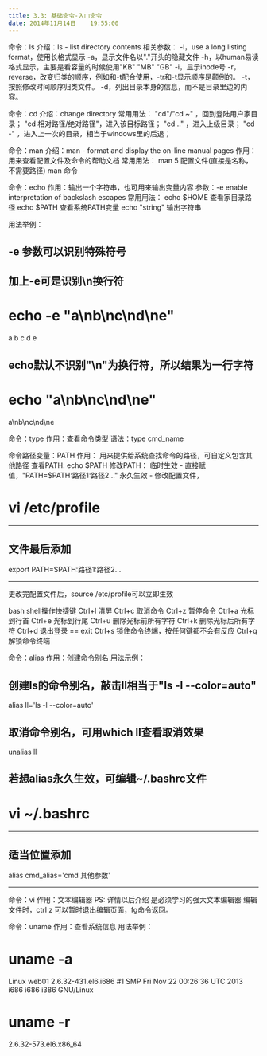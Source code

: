 ```yaml
---
title: 3.3: 基础命令-入门命令
date: 2014年11月14日	 19:55:00
---
```

 
命令：ls
介绍：ls - list directory contents
相关参数：
-l，use a long listing format，使用长格式显示
-a，显示文件名以"."开头的隐藏文件
-h，以human易读格式显示，主要是看容量的时候使用"KB" "MB" "GB"
-i，显示inode号
-r，reverse，改变归类的顺序，例如和-t配合使用，-tr和-t显示顺序是颠倒的。
-t，按照修改时间顺序归类文件。
-d，列出目录本身的信息，而不是目录里边的内容。
 
 
命令：cd
介绍：change directory
常用用法：
"cd"/"cd ~" ，回到登陆用户家目录；
"cd 相对路径/绝对路径"，进入该目标路径；
"cd .." ，进入上级目录；
"cd -" ，进入上一次的目录，相当于windows里的后退；
 
 
命令：man
介绍：man - format and display the on-line manual pages
作用：用来查看配置文件及命令的帮助文档
常用用法：
man 5 配置文件(直接是名称，不需要路径)
man 命令
 
 
命令：echo
作用：输出一个字符串，也可用来输出变量内容
参数：-e enable interpretation of backslash escapes
常用用法：
echo $HOME 查看家目录路径
echo $PATH 查看系统PATH变量
echo "string" 输出字符串
 
用法举例：
## -e 参数可以识别特殊符号
 
## 加上-e可是识别\n换行符
# echo -e "a\nb\nc\nd\ne"
a
b
c
d
e
 
## echo默认不识别"\n"为换行符，所以结果为一行字符
# echo "a\nb\nc\nd\ne"
a\nb\nc\nd\ne 
 
命令：type
作用：查看命令类型
语法：type cmd_name
 
 
命令路径变量：PATH
作用：
用来提供给系统查找命令的路径，可自定义包含其他路径
查看PATH: 
echo $PATH
修改PATH：
临时生效 - 直接赋值，"PATH=$PATH:路径1:路径2..."
永久生效 - 修改配置文件，
# vi /etc/profile
*************************
## 文件最后添加
export PATH=$PATH:路径1:路径2...
*************************
更改完配置文件后，source /etc/profile可以立即生效
 
 
bash shell操作快捷键
Ctrl+l 清屏
Ctrl+c 取消命令
Ctrl+z 暂停命令
Ctrl+a 光标到行首
Ctrl+e 光标到行尾
Ctrl+u 删除光标前所有字符
Ctrl+k 删除光标后所有字符
Ctrl+d 退出登录 == exit
Ctrl+s 锁住命令终端，按任何键都不会有反应
Ctrl+q 解锁命令终端
 
 
命令：alias
作用：创建命令别名
用法示例：
## 创建ls的命令别名，敲击ll相当于"ls -l --color=auto"
alias ll='ls -l --color=auto'
 
## 取消命令别名，可用which ll查看取消效果
unalias ll
 
## 若想alias永久生效，可编辑~/.bashrc文件
# vi ~/.bashrc
***************************
## 适当位置添加
alias cmd_alias='cmd 其他参数'
***************************
 
 
命令：vi
作用：文本编辑器
PS:
详情以后介绍
是必须学习的强大文本编辑器
编辑文件时，ctrl z 可以暂时退出编辑页面，fg命令返回。
 
 
命令：uname
作用：查看系统信息
用法举例：
# uname -a
Linux web01 2.6.32-431.el6.i686 #1 SMP Fri Nov 22 00:26:36 UTC 2013 i686 i686 i386 GNU/Linux
# uname -r
2.6.32-573.el6.x86_64
